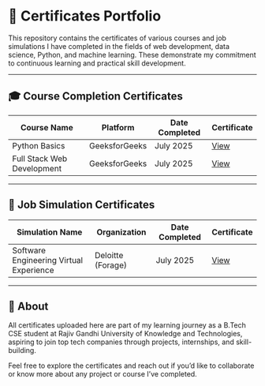 # 📜 Certificates Portfolio

This repository contains the certificates of various courses and job simulations I have completed in the fields of web development, data science, Python, and machine learning. These demonstrate my commitment to continuous learning and practical skill development.

---

## 🎓 Course Completion Certificates

| Course Name                            | Platform         | Date Completed | Certificate |
|----------------------------------------|------------------|----------------|-------------|
| Python Basics                          | GeeksforGeeks    | July 2025      | [View](./Python_Basics_Certificate_GeeksforGeeks.pdf) |
| Full Stack Web Development             | GeeksforGeeks    | July 2025      | [View](./Full_Stack_Web_Dev_GFG.pdf) |

---

## 💼 Job Simulation Certificates

| Simulation Name                        | Organization     | Date Completed | Certificate |
|----------------------------------------|------------------|----------------|-------------|
| Software Engineering Virtual Experience | Deloitte (Forage) | July 2025     | [View](./Deloitte_Software_Engg_Forage.pdf) |

---

## 📌 About

All certificates uploaded here are part of my learning journey as a B.Tech CSE student at Rajiv Gandhi University of Knowledge and Technologies, aspiring to join top tech companies through projects, internships, and skill-building.

Feel free to explore the certificates and reach out if you’d like to collaborate or know more about any project or course I’ve completed.
